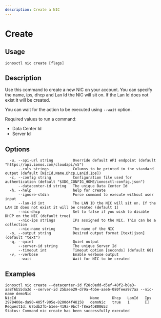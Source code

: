 ```yaml
---
description: Create a NIC
---
```


# Create

## Usage

```text
ionosctl nic create [flags]
```

## Description

Use this command to create a new NIC on your account. You can specify the name, ips, dhcp and Lan Id the NIC will sit on. If the Lan Id does not exist it will be created.

You can wait for the action to be executed using `--wait` option.

Required values to run a command:
- Data Center Id
- Server Id

## Options

```text
  -u, --api-url string         Override default API endpoint (default "https://api.ionos.com/cloudapi/v5")
      --cols strings           Columns to be printed in the standard output (default [NicId,Name,Dhcp,LanId,Ips])
  -c, --config string          Configuration file used for authentication (default "$XDG_CONFIG_HOME/ionosctl-config.json")
      --datacenter-id string   The unique Data Center Id
  -h, --help                   help for create
      --ignore-stdin           Force command to execute without user input
      --lan-id int             The LAN ID the NIC will sit on. If the LAN ID does not exist it will be created (default 1)
      --nic-dhcp               Set to false if you wish to disable DHCP on the NIC (default true)
      --nic-ips strings        IPs assigned to the NIC. This can be a collection
      --nic-name string        The name of the NIC
  -o, --output string          Desired output format [text|json] (default "text")
  -q, --quiet                  Quiet output
      --server-id string       The unique Server Id
      --timeout int            Timeout option [seconds] (default 60)
  -v, --verbose                Enable verbose output
      --wait                   Wait for NIC to be created
```

## Examples

```text
ionosctl nic create --datacenter-id f28c0edd-d5ef-48f2-b8a3-aa8f6b55da3d --server-id 25baee29-d79a-4b5e-aae6-080feea977aa --nic-name demoNic
NicId                                  Name      Dhcp   LanId   Ips
2978400e-da90-405f-905e-8200d4f48158   demoNic   true   1       []
RequestId: 67bdb2fb-b1ee-419a-9bcf-f8ea4b800653
Status: Command nic create has been successfully executed
```

